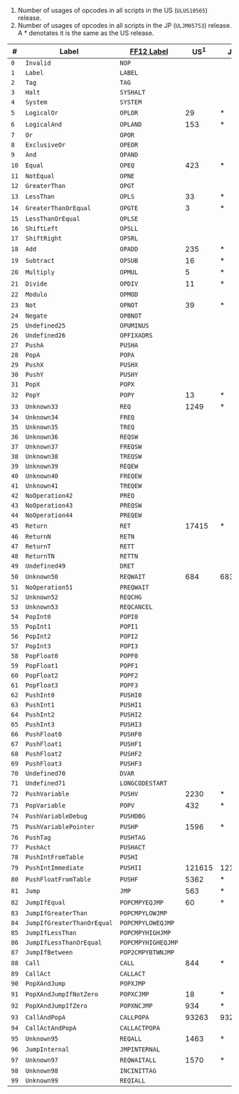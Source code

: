 1. Number of usages of opcodes in all scripts in the US (`ULUS10565`) release.
2. Number of usages of opcodes in all scripts in the JP (`ULJM05753`) release. A * denotates it is the same as the US release.

| #    | Label                      | [FF12 Label](https://wiki.ff12.pl/index.php?title=VM_instructions_/_opcodes) | US<sup>1</sup> | JP<sup>2</sup> |
| ---- | -------------------------- | ------------------ | ------ | ------ |
|  `0` | `Invalid`                  | `NOP`              |        |        |
|  `1` | `Label`                    | `LABEL`            |        |        |
|  `2` | `Tag`                      | `TAG`              |        |        |
|  `3` | `Halt`                     | `SYSHALT`          |        |        |
|  `4` | `System`                   | `SYSTEM`           |        |        |
|  `5` | `LogicalOr`                | `OPLOR`            | 29     | *      |
|  `6` | `LogicalAnd`               | `OPLAND`           | 153    | *      |
|  `7` | `Or`                       | `OPOR`             |        |        |
|  `8` | `ExclusiveOr`              | `OPEOR`            |        |        |
|  `9` | `And`                      | `OPAND`            |        |        |
| `10` | `Equal`                    | `OPEQ`             | 423    | *      |
| `11` | `NotEqual`                 | `OPNE`             |        |        |
| `12` | `GreaterThan`              | `OPGT`             |        |        |
| `13` | `LessThan`                 | `OPLS`             | 33     | *      |
| `14` | `GreaterThanOrEqual`       | `OPGTE`            | 3      | *      |
| `15` | `LessThanOrEqual`          | `OPLSE`            |        |        |
| `16` | `ShiftLeft`                | `OPSLL`            |        |        |
| `17` | `ShiftRight`               | `OPSRL`            |        |        |
| `18` | `Add`                      | `OPADD`            | 235    | *      |
| `19` | `Subtract`                 | `OPSUB`            | 16     | *      |
| `20` | `Multiply`                 | `OPMUL`            | 5      | *      |
| `21` | `Divide`                   | `OPDIV`            | 11     | *      |
| `22` | `Modulo`                   | `OPMOD`            |        |        |
| `23` | `Not`                      | `OPNOT`            | 39     | *      |
| `24` | `Negate`                   | `OPBNOT`           |        |        |
| `25` | `Undefined25`              | `OPUMINUS`         |        |        |
| `26` | `Undefined26`              | `OPFIXADRS`        |        |        |
| `27` | `PushA`                    | `PUSHA`            |        |        |
| `28` | `PopA`                     | `POPA`             |        |        |
| `29` | `PushX`                    | `PUSHX`            |        |        |
| `30` | `PushY`                    | `PUSHY`            |        |        |
| `31` | `PopX`                     | `POPX`             |        |        |
| `32` | `PopY`                     | `POPY`             | 13     | *      |
| `33` | `Unknown33`                | `REQ`              | 1249   | *      |
| `34` | `Unknown34`                | `FREQ`             |        |        |
| `35` | `Unknown35`                | `TREQ`             |        |        |
| `36` | `Unknown36`                | `REQSW`            |        |        |
| `37` | `Unknown37`                | `FREQSW`           |        |        |
| `38` | `Unknown38`                | `TREQSW`           |        |        |
| `39` | `Unknown39`                | `REQEW`            |        |        |
| `40` | `Unknown40`                | `FREQEW`           |        |        |
| `41` | `Unknown41`                | `TREQEW`           |        |        |
| `42` | `NoOperation42`            | `PREQ`             |        |        |
| `43` | `NoOperation43`            | `PREQSW`           |        |        |
| `44` | `NoOperation44`            | `PREQEW`           |        |        |
| `45` | `Return`                   | `RET`              | 17415  | *      |
| `46` | `ReturnN`                  | `RETN`             |        |        |
| `47` | `ReturnT`                  | `RETT`             |        |        |
| `48` | `ReturnTN`                 | `RETTN`            |        |        |
| `49` | `Undefined49`              | `DRET`             |        |        |
| `50` | `Unknown50`                | `REQWAIT`          | 684    | 683    |
| `51` | `NoOperation51`            | `PREQWAIT`         |        |        |
| `52` | `Unknown52`                | `REQCHG`           |        |        |
| `53` | `Unknown53`                | `REQCANCEL`        |        |        |
| `54` | `PopInt0`                  | `POPI0`            |        |        |
| `55` | `PopInt1`                  | `POPI1`            |        |        |
| `56` | `PopInt2`                  | `POPI2`            |        |        |
| `57` | `PopInt3`                  | `POPI3`            |        |        |
| `58` | `PopFloat0`                | `POPF0`            |        |        |
| `59` | `PopFloat1`                | `POPF1`            |        |        |
| `60` | `PopFloat2`                | `POPF2`            |        |        |
| `61` | `PopFloat3`                | `POPF3`            |        |        |
| `62` | `PushInt0`                 | `PUSHI0`           |        |        |
| `63` | `PushInt1`                 | `PUSHI1`           |        |        |
| `64` | `PushInt2`                 | `PUSHI2`           |        |        |
| `65` | `PushInt3`                 | `PUSHI3`           |        |        |
| `66` | `PushFloat0`               | `PUSHF0`           |        |        |
| `67` | `PushFloat1`               | `PUSHF1`           |        |        |
| `68` | `PushFloat2`               | `PUSHF2`           |        |        |
| `69` | `PushFloat3`               | `PUSHF3`           |        |        |
| `70` | `Undefined70`              | `DVAR`             |        |        |
| `71` | `Undefined71`              | `LONGCODESTART`    |        |        |
| `72` | `PushVariable`             | `PUSHV`            | 2230   | *      |
| `73` | `PopVariable`              | `POPV`             | 432    | *      |
| `74` | `PushVariableDebug`        | `PUSHDBG`          |        |        |
| `75` | `PushVariablePointer`      | `PUSHP`            | 1596   | *      |
| `76` | `PushTag`                  | `PUSHTAG`          |        |        |
| `77` | `PushAct`                  | `PUSHACT`          |        |        |
| `78` | `PushIntFromTable`         | `PUSHI`            |        |        |
| `79` | `PushIntImmediate`         | `PUSHII`           | 121615 | 121597 |
| `80` | `PushFloatFromTable`       | `PUSHF`            | 5362   | *      |
| `81` | `Jump`                     | `JMP`              | 563    | *      |
| `82` | `JumpIfEqual`              | `POPCMPYEQJMP`     | 60     | *      |
| `83` | `JumpIfGreaterThan`        | `POPCMPYLOWJMP`    |        |        |
| `84` | `JumpIfGreaterThanOrEqual` | `POPCMPYLOWEQJMP`  |        |        |
| `85` | `JumpIfLessThan`           | `POPCMPYHIGHJMP`   |        |        |
| `86` | `JumpIfLessThanOrEqual`    | `POPCMPYHIGHEQJMP` |        |        |
| `87` | `JumpIfBetween`            | `POP2CMPYBTWNJMP`  |        |        |
| `88` | `Call`                     | `CALL`             | 844    | *      |
| `89` | `CallAct`                  | `CALLACT`          |        |        |
| `90` | `PopXAndJump`              | `POPXJMP`          |        |        |
| `91` | `PopXAndJumpIfNotZero`     | `POPXCJMP`         | 18     | *      |
| `92` | `PopXAndJumpIfZero`        | `POPXNCJMP`        | 934    | *      |
| `93` | `CallAndPopA`              | `CALLPOPA`         | 93263  | 93249  |
| `94` | `CallActAndPopA`           | `CALLACTPOPA`      |        |        |
| `95` | `Unknown95`                | `REQALL`           | 1463   | *      |
| `96` | `JumpInternal`             | `JMPINTERNAL`      |        |        |
| `97` | `Unknown97`                | `REQWAITALL`       | 1570   | *      |
| `98` | `Unknown98`                | `INCINITTAG`       |        |        |
| `99` | `Unknown99`                | `REQIALL`          |        |        |
